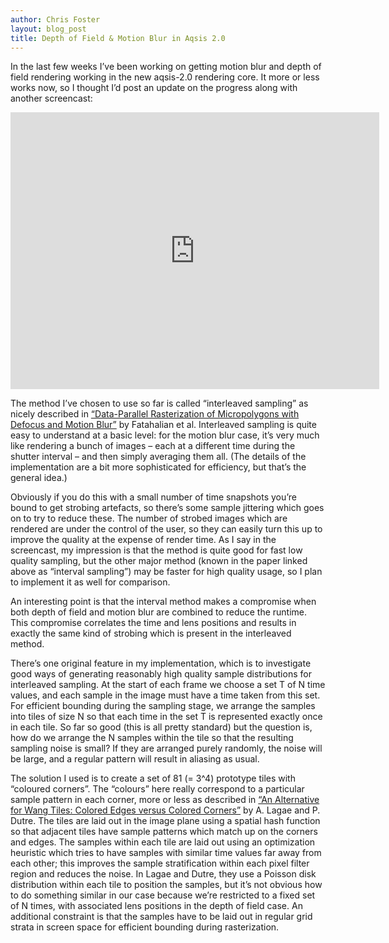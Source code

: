 ```yaml
---
author: Chris Foster
layout: blog_post
title: Depth of Field & Motion Blur in Aqsis 2.0
---
```


In the last few weeks I’ve been working on getting motion blur and depth of field rendering working in the new aqsis-2.0 rendering core. It more or less works now, so I thought I’d post an update on the progress along with another screencast:

<iframe width="590" height="443" src="https://www.youtube.com/embed/cLwFqdz5gFs" frameborder="0" allowfullscreen></iframe>

The method I’ve chosen to use so far is called “interleaved sampling” as nicely described in [“Data-Parallel Rasterization of Micropolygons with Defocus and Motion Blur”](http://graphics.stanford.edu/papers/mprast/) by Fatahalian et al. Interleaved sampling is quite easy to understand at a basic level: for the motion blur case, it’s very much like rendering a bunch of images – each at a different time during the shutter interval – and then simply averaging them all. (The details of the implementation are a bit more sophisticated for efficiency, but that’s the general idea.)

Obviously if you do this with a small number of time snapshots you’re bound to get strobing artefacts, so there’s some sample jittering which goes on to try to reduce these. The number of strobed images which are rendered are under the control of the user, so they can easily turn this up to improve the quality at the expense of render time. As I say in the screencast, my impression is that the method is quite good for fast low quality sampling, but the other major method (known in the paper linked above as “interval sampling”) may be faster for high quality usage, so I plan to implement it as well for comparison.

An interesting point is that the interval method makes a compromise when both depth of field and motion blur are combined to reduce the runtime. This compromise correlates the time and lens positions and results in exactly the same kind of strobing which is present in the interleaved method.

There’s one original feature in my implementation, which is to investigate good ways of generating reasonably high quality sample distributions for interleaved sampling. At the start of each frame we choose a set T of N time values, and each sample in the image must have a time taken from this set. For efficient bounding during the sampling stage, we arrange the samples into tiles of size N so that each time in the set T is represented exactly once in each tile. So far so good (this is all pretty standard) but the question is, how do we arrange the N samples within the tile so that the resulting sampling noise is small? If they are arranged purely randomly, the noise will be large, and a regular pattern will result in aliasing as usual.

The solution I used is to create a set of 81 (= 3^4) prototype tiles with “coloured corners”. The “colours” here really correspond to a particular sample pattern in each corner, more or less as described in [“An Alternative for Wang Tiles: Colored Edges versus Colored Corners”](http://doi.acm.org/10.1145/1183287.1183296) by A. Lagae and P. Dutre. The tiles are laid out in the image plane using a spatial hash function so that adjacent tiles have sample patterns which match up on the corners and edges. The samples within each tile are laid out using an optimization heuristic which tries to have samples with similar time values far away from each other; this improves the sample stratification within each pixel filter region and reduces the noise. In Lagae and Dutre, they use a Poisson disk distribution within each tile to position the samples, but it’s not obvious how to do something similar in our case because we’re restricted to a fixed set of N times, with associated lens positions in the depth of field case. An additional constraint is that the samples have to be laid out in regular grid strata in screen space for efficient bounding during rasterization.
